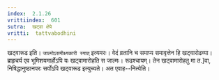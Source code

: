 ```yaml
---
index:  2.1.26
vrittiindex:  601
sutra:  खट्वा क्षेपे
vritti:  tattvabodhini 
---
```


खट्वारूढ इति। `जाल्मोऽसमीक्ष्यकारी स्यात्` इत्यमरः। वेदं व्रतानि च समाप्य समावृत्तेन हि खट्वारोढव्या। ब्राहृचर्य एव भूमिशयमार्होऽपि यः खट्वामारोहति स जाल्मः। रूढश्चायम्। तेन खट्वामारोहतु मा त.]वा, निषिद्धानुष्ठानपरः सर्वोऽपि खट्वारूढ इत्युच्यते। अत एवाह--नित्येति।

